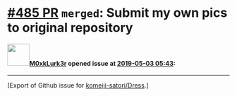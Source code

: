 # [\#485 PR](https://github.com/komeiji-satori/Dress/pull/485) `merged`: Submit my own pics to original repository

#### <img src="https://avatars.githubusercontent.com/u/2306350?u=c7dc70717f16efe6a73de9ad0832508e01a7d03f&v=4" width="50">[M0xkLurk3r](https://github.com/M0xkLurk3r) opened issue at [2019-05-03 05:43](https://github.com/komeiji-satori/Dress/pull/485):






-------------------------------------------------------------------------------



[Export of Github issue for [komeiji-satori/Dress](https://github.com/komeiji-satori/Dress).]
